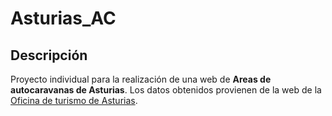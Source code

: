 # Asturias_AC

## Descripción
Proyecto individual para la realización de una web de **Areas de autocaravanas de Asturias**. Los datos obtenidos provienen de la web de la [Oficina de turismo de Asturias](https://www.turismoasturias.es/open-data/catalogo-de-datos). 